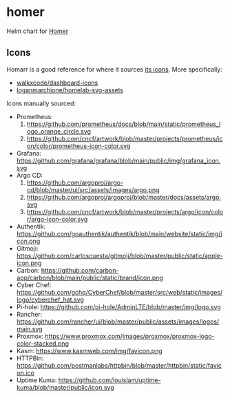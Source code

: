 # homer
Helm chart for [Homer](https://github.com/bastienwirtz/homer)

## Icons
Homarr is a good reference for where it sources [its icons](https://homarr.dev/docs/advanced/customizations/icons).
More specifically:
* [walkxcode/dashboard-icons](https://github.com/walkxcode/dashboard-icons)
* [loganmarchione/homelab-svg-assets](https://github.com/loganmarchione/homelab-svg-assets)

Icons manually sourced:
* Prometheus:
    1. https://github.com/prometheus/docs/blob/main/static/prometheus_logo_orange_circle.svg
    2. https://github.com/cncf/artwork/blob/master/projects/prometheus/icon/color/prometheus-icon-color.svg
* Grafana: https://github.com/grafana/grafana/blob/main/public/img/grafana_icon.svg
* Argo CD:
    1. https://github.com/argoproj/argo-cd/blob/master/ui/src/assets/images/argo.png
    2. https://github.com/argoproj/argoproj/blob/master/docs/assets/argo.svg
    3. https://github.com/cncf/artwork/blob/master/projects/argo/icon/color/argo-icon-color.svg
* Authentik: https://github.com/goauthentik/authentik/blob/main/website/static/img/icon.png
* Gitmoji: https://github.com/carloscuesta/gitmoji/blob/master/public/static/apple-icon.png
* Carbon: https://github.com/carbon-app/carbon/blob/main/public/static/brand/icon.png
* Cyber Chef: https://github.com/gchq/CyberChef/blob/master/src/web/static/images/logo/cyberchef_hat.svg
* Pi-hole: https://github.com/pi-hole/AdminLTE/blob/master/img/logo.svg
* Rancher: https://github.com/rancher/ui/blob/master/public/assets/images/logos/main.svg
* Proxmox: https://www.proxmox.com/images/proxmox/proxmox-logo-color-stacked.png
* Kasm: https://www.kasmweb.com/img/favicon.png
* HTTPBin: https://github.com/postmanlabs/httpbin/blob/master/httpbin/static/favicon.ico
* Uptime Kuma: https://github.com/louislam/uptime-kuma/blob/master/public/icon.svg